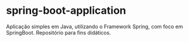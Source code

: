 # spring-boot-application
Aplicação simples em Java, utilizando o Framework Spring, com foco em SpringBoot. Repositório para fins didáticos.

